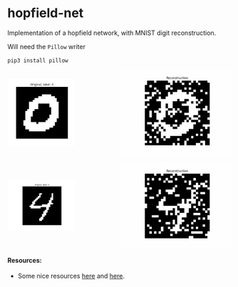 # hopfield-net
Implementation of a hopfield network, with MNIST digit reconstruction.

Will need the `Pillow` writer

```bash
pip3 install pillow
```

<div style="display: flex; align-items: center; justify-content: space-between; margin-bottom: 20px;">
  <img src="patterns/pattern_0.png" alt="Original pattern" style="width: 30%; height: auto;"/>
  <img src="patterns/HP_ani_pat0.gif" alt="Reconstruction" style="width: 50%; height: auto;"/>
</div>

<div style="display: flex; align-items: center; justify-content: space-between; margin-bottom: 20px;">
  <img src="patterns/pattern_1.png" alt="Original pattern" style="width: 30%; height: auto;"/>
  <img src="patterns/HP_ani_pat1.gif" alt="Reconstruction" style="width: 50%; height: auto;"/>
</div>

#### Resources:

- Some nice resources [here](https://perso.ens-lyon.fr/eric.thierry/Graphes2010/alice-julien-laferriere.pdf) and [here](http://therisingsea.org/notes/deeprl-seminar-lecture3.pdf).
